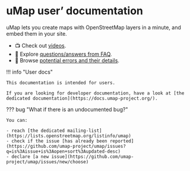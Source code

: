 # uMap user’ documentation

uMap lets you create maps with OpenStreetMap layers in a minute, and embed them in your site.

- 📺 Check out [videos](videos.md).
- 🤔 Explore [questions/answers from FAQ](support/faq.md).
- 🤕 Browse [potential errors and their details](support/errors.md).

!!! info "User docs"

    This documentation is intended for users.

    If you are looking for developer documentation, have a look at [the dedicated documentation](https://docs.umap-project.org/).


??? bug "What if there is an undocumented bug?"

    You can:

    - reach [the dedicated mailing-list](https://lists.openstreetmap.org/listinfo/umap)
    - check if the issue [has already been reported](https://github.com/umap-project/umap/issues?q=is%3Aissue+is%3Aopen+sort%3Aupdated-desc)
    - declare [a new issue](https://github.com/umap-project/umap/issues/new/choose)
